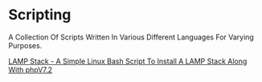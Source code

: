 # Scripting
A Collection Of Scripts Written In Various Different Languages For Varying Purposes.

[LAMP Stack - A Simple Linux Bash Script To Install A LAMP Stack Along With phpV7.2](https://github.com/BeanHubbleday/Scripting/wiki/LAMP-Stack)<br>
